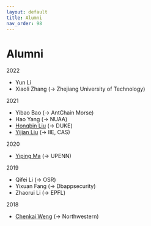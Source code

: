 ```yaml
---
layout: default
title: Alumni
nav_order: 98
---
```


# Alumni

2022
+ Yun Li
+ Xiaoli Zhang (-> Zhejiang University of Technology)

2021
+ Yibao Bao (-> AntChain Morse)
+ Hao Yang (-> NUAA)
+ [Hongbin Liu](https://tdczlhb.github.io/) (-> DUKE) 
+ [Yijian Liu](https://lordriot.live/) (-> IIE, CAS)
 
2020
+ [Yiping Ma](https://www.seas.upenn.edu/~yipingma/) (-> UPENN)

2019
+ Qifei Li (-> OSR)
+ Yixuan Fang (-> Dbappsecurity)
+ Zhaorui Li (-> EPFL)


2018
+ [Chenkai Weng](https://carlweng.github.io/) (-> Northwestern)
